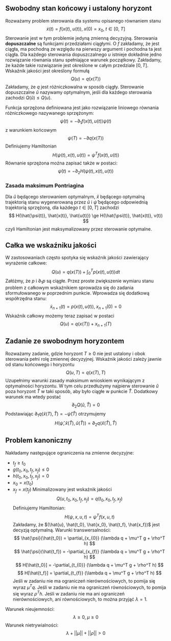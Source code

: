 ## Swobodny stan końcowy i ustalony horyzont
Rozważamy problem sterowania dla systemu opisanego równaniem stanu
$$
\dot{x}(t) = f(x(t), \; u(t)), \; x(0) = x_0, \; t \in [0,\;T]
$$
Sterowanie jest w tym problemie jedyną zmienną decyzyjną. Sterowania **dopuszczalne** są funkcjami przedziałami ciągłymi. O $f$ zakładamy, że jest ciągła, ma pochodną ze względu na pierwszy argument i pochodna ta jest ciągła.
Dla każdego sterowania dopuszczalnego $u$ istnieje dokładnie jedno rozwiązanie równania stanu spełniające warunek początkowy. Zakładamy, że każde takie rozwiązanie jest określone w całym przedziale $[0, T]$. 
Wskaźnik jakości jest określony formułą
$$
Q(u) = q(x(T))
$$
Zakładamy, że $q$ jest różniczkowalna w sposób ciągły. 
Sterowanie dopuszczalne $\hat{u}$ nazywamy optymalnym, jeśli dla każdego sterowania zachodzi $Q(\hat{u}) \le Q(u)$.

Funkcja sprzężona definiowana jest jako rozwiązanie liniowego równania różniczkowego nazywanego sprzężonym:
$$
\dot{\psi}(t) = - \partial_1 f(x(t), u(t)) \psi(t)
$$
z warunkiem końcowym
$$
\psi(T) = -\partial q(x(T))
$$
Definiujemy Hamiltonian
$$
H(\psi(t), x(t), u(t)) = \psi^T f(x(t), u(t))
$$
Równanie sprzężona można zapisać także w postaci:
$$
\dot{\psi}(t) = -\partial_2 H(\psi(t), x(t), u(t))
$$
### Zasada maksimum Pontriagina
Dla $\hat{u}$ będącego sterowaniem optymalnym, $\hat{x}$ będącego optymalną trajektorią stanu wygenerowaną przez $\hat{u}$ i $\hat{\psi}$ będącego odpowiednią trajektorią sprzężoną, dla każdego $t \in [0, T]$ zachodzi 
$$
H(\hat{\psi(t)}, \hat{x(t)}, \hat{u(t)}) \ge H(\hat{\psi(t)}, \hat{x(t)}, v(t))
$$
czyli Hamiltonian jest maksymalizowany przez sterowanie optymalne.

## Całka we wskaźniku jakości
W zastosowaniach często spotyka się wskaźnik jakości zawierający wyrażenie całkowe:
$$
Q(u) = q(x(T)) + \int_0 ^T p(x(t), u(t))dt
$$
Załóżmy, że $p$ i $\partial_1 p$ są ciągłe. Przez proste zwiększenie wymiaru stanu problem z całkowym wskaźnikiem sprowadza się do zadania sformułowanego w poprzednim punkcie. Wprowadza się dodatkową współrzędna stanu:
$$
\dot{x}_{n+1}(t) = p(x(t), u(t)), \; x_{n+1}(0) = 0
$$
Wskaźnik całkowy możemy teraz zapisać w postaci
$$
Q(u) = q(x(T)) + x_{n+1}(T)
$$

## Zadanie ze swobodnym horyzontem
Rozważamy zadanie, gdzie horyzont $T \ge 0$ nie jest ustalony i obok sterowania pełni rolę zmiennej decyzyjnej. Wskaźnik jakości zależy jawnie od stanu końcowego i horyzontu
$$
Q(u, T) = q(x(T), T)
$$
Uzupełnimy warunki zasady maksimum wnioskiem wynikającym z optymalności horyzontu. W tym celu przedłużymy najpierw sterowanie $\hat{u}$ poza horyzont $\hat{T}$ w taki sposób, aby było ciągłe w punkcie $\hat{T}$. Dodatkowy warunek ma wtedy postać
$$
\partial_2 Q(\hat{u}, \hat{T}) = 0
$$
Podstawiając $\partial_1 q(\hat{x}(T), \hat{T}) = -\hat{\psi}(\hat{T})$ otrzymujemy
$$
H(\hat{\psi}, \hat{x}(\hat{T}), \hat{u}(\hat{T})) = \partial_2 q(\hat{x}(\hat{T}), \hat{T})
$$

## Problem kanoniczny
Nakładamy następujące ograniczenia na zmienne decyzyjne:
* $t_f \ge t_0$
* $g(t_0, x_0, t_f, x_f) \le 0$
* $h(t_0, x_0, t_f, x_f)=0$
* $x_0 = x(t_0)$
* $x_f = x(t_f)$
Minimalizowany jest wskaźnik jakości
$$
Q(u, t_0, x_0, t_f, x_f) = q(t_0, x_0, t_f, x_f)
$$
Definiujemy Hamiltonian:
$$
H(\psi, x, u, t) = \psi^T f(x, u, t)
$$
Zakładamy, że $(\hat{u}, \hat{t_0}, \hat{x_0}, \hat{t_f}, \hat{x_f})$ jest decyzją optymalną. 
Warunki transwersalności:
$$
\hat{\psi}(\hat{t_0}) = \partial_{x_{0}} (\lambda q + \mu^T g + \rho^T h)
$$
$$
\hat{\psi}(\hat{t_f}) = -\partial_{x_{f}} (\lambda q + \mu^T g + \rho^T h)
$$
$$
H[\hat{t_0}] = -\partial_{t_{0}} (\lambda q + \mu^T g + \rho^T h)
$$
$$
H[\hat{t_f}] = \partial_{t_{f}} (\lambda q + \mu^T g + \rho^T h)
$$
Jeśli w zadaniu nie ma ograniczeń nierównościowych, to pomija się wyraz $\mu^T q$.
Jeśli w zadaniu nie ma ograniczeń równościowych, to pomija się wyraz $\rho^T h$.
Jeśli w zadaniu nie ma ani ograniczeń nierównościowych, ani równościowych, to można przyjąć $\lambda = 1$.

Warunek nieujemności:
$$
\lambda \ge 0, \; \mu \ge 0
$$
Warunek nietrywialności:
$$
\lambda + ||\mu|| + ||\rho|| > 0
$$
